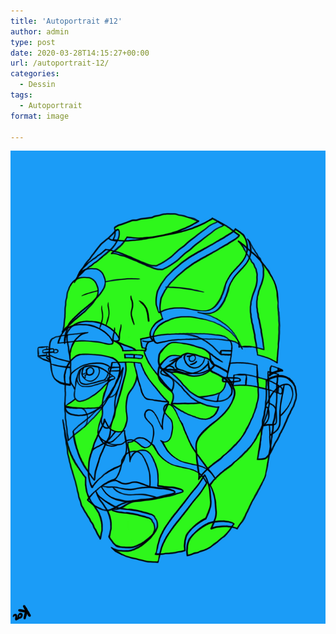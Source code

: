 ```yaml
---
title: 'Autoportrait #12'
author: admin
type: post
date: 2020-03-28T14:15:27+00:00
url: /autoportrait-12/
categories:
  - Dessin
tags:
  - Autoportrait
format: image

---
```

![Autoportrait #12](./img_0001.jpg)